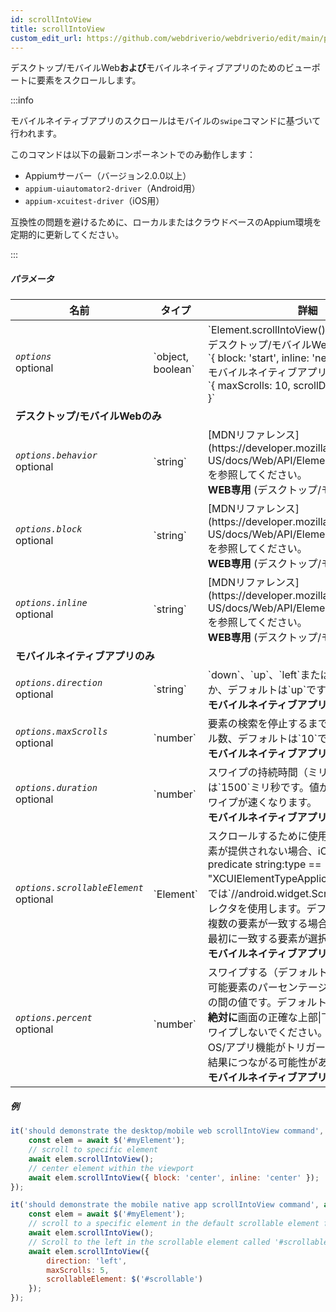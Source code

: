 ```yaml
---
id: scrollIntoView
title: scrollIntoView
custom_edit_url: https://github.com/webdriverio/webdriverio/edit/main/packages/webdriverio/src/commands/mobile/scrollIntoView.ts
---
```


デスクトップ/モバイルWeb<strong>および</strong>モバイルネイティブアプリのためのビューポートに要素をスクロールします。

:::info

モバイルネイティブアプリのスクロールはモバイルの`swipe`コマンドに基づいて行われます。

このコマンドは以下の最新コンポーネントでのみ動作します：
 - Appiumサーバー（バージョン2.0.0以上）
 - `appium-uiautomator2-driver`（Android用）
 - `appium-xcuitest-driver`（iOS用）

互換性の問題を避けるために、ローカルまたはクラウドベースのAppium環境を定期的に更新してください。

:::

##### パラメータ

<table>
  <thead>
    <tr>
      <th>名前</th><th>タイプ</th><th>詳細</th>
    </tr>
  </thead>
  <tbody>
    <tr>
      <td><code><var>options</var></code><br /><span className="label labelWarning">optional</span></td>
      <td>`object, boolean`</td>
      <td>`Element.scrollIntoView()`のオプション。デスクトップ/モバイルWebのデフォルト: <br/> `{ block: 'start', inline: 'nearest' }` <br /> モバイルネイティブアプリのデフォルト <br /> `{ maxScrolls: 10, scrollDirection: 'down' }`</td>
    </tr>
    <tr>
              <td colspan="3"><strong>デスクトップ/モバイルWebのみ</strong></td>
            </tr>
    <tr>
      <td><code><var>options.behavior</var></code><br /><span className="label labelWarning">optional</span></td>
      <td>`string`</td>
      <td>[MDNリファレンス](https://developer.mozilla.org/en-US/docs/Web/API/Element/scrollIntoView)を参照してください。 <br /><strong>WEB専用</strong> (デスクトップ/モバイル)</td>
    </tr>
    <tr>
      <td><code><var>options.block</var></code><br /><span className="label labelWarning">optional</span></td>
      <td>`string`</td>
      <td>[MDNリファレンス](https://developer.mozilla.org/en-US/docs/Web/API/Element/scrollIntoView)を参照してください。 <br /><strong>WEB専用</strong> (デスクトップ/モバイル)</td>
    </tr>
    <tr>
      <td><code><var>options.inline</var></code><br /><span className="label labelWarning">optional</span></td>
      <td>`string`</td>
      <td>[MDNリファレンス](https://developer.mozilla.org/en-US/docs/Web/API/Element/scrollIntoView)を参照してください。 <br /><strong>WEB専用</strong> (デスクトップ/モバイル)</td>
    </tr>
    <tr>
              <td colspan="3"><strong>モバイルネイティブアプリのみ</strong></td>
            </tr>
    <tr>
      <td><code><var>options.direction</var></code><br /><span className="label labelWarning">optional</span></td>
      <td>`string`</td>
      <td>`down`、`up`、`left`または`right`のいずれか、デフォルトは`up`です。 <br /><strong>モバイルネイティブアプリ専用</strong></td>
    </tr>
    <tr>
      <td><code><var>options.maxScrolls</var></code><br /><span className="label labelWarning">optional</span></td>
      <td>`number`</td>
      <td>要素の検索を停止するまでの最大スクロール数、デフォルトは`10`です。 <br /><strong>モバイルネイティブアプリ専用</strong></td>
    </tr>
    <tr>
      <td><code><var>options.duration</var></code><br /><span className="label labelWarning">optional</span></td>
      <td>`number`</td>
      <td>スワイプの持続時間（ミリ秒）。デフォルトは`1500`ミリ秒です。値が小さいほど、スワイプが速くなります。<br /><strong>モバイルネイティブアプリ専用</strong></td>
    </tr>
    <tr>
      <td><code><var>options.scrollableElement</var></code><br /><span className="label labelWarning">optional</span></td>
      <td>`Element`</td>
      <td>スクロールするために使用される要素。要素が提供されない場合、iOSでは`-ios predicate string:type == "XCUIElementTypeApplication"`、Androidでは`//android.widget.ScrollView'`というセレクタを使用します。デフォルトセレクタに複数の要素が一致する場合、デフォルトで最初に一致する要素が選択されます。 <br /> <strong>モバイルネイティブアプリ専用</strong></td>
    </tr>
    <tr>
      <td><code><var>options.percent</var></code><br /><span className="label labelWarning">optional</span></td>
      <td>`number`</td>
      <td>スワイプする（デフォルトの）スクロール可能要素のパーセンテージ。これは0から1の間の値です。デフォルトは`0.95`です。<br /><strong>絶対に</strong>画面の正確な上部|下部|左|右からスワイプしないでください。通知バーなどのOS/アプリ機能がトリガーされ、予期しない結果につながる可能性があります。<br /> <strong>モバイルネイティブアプリ専用</strong></td>
    </tr>
  </tbody>
</table>

##### 例

```js title="desktop.mobile.web.scrollIntoView.js"
it('should demonstrate the desktop/mobile web scrollIntoView command', async () => {
    const elem = await $('#myElement');
    // scroll to specific element
    await elem.scrollIntoView();
    // center element within the viewport
    await elem.scrollIntoView({ block: 'center', inline: 'center' });
});

```

```js title="mobile.native.app.scrollIntoView.js"
it('should demonstrate the mobile native app scrollIntoView command', async () => {
    const elem = await $('#myElement');
    // scroll to a specific element in the default scrollable element for Android or iOS for a maximum of 10 scrolls
    await elem.scrollIntoView();
    // Scroll to the left in the scrollable element called '#scrollable' for a maximum of 5 scrolls
    await elem.scrollIntoView({
        direction: 'left',
        maxScrolls: 5,
        scrollableElement: $('#scrollable')
    });
});
```